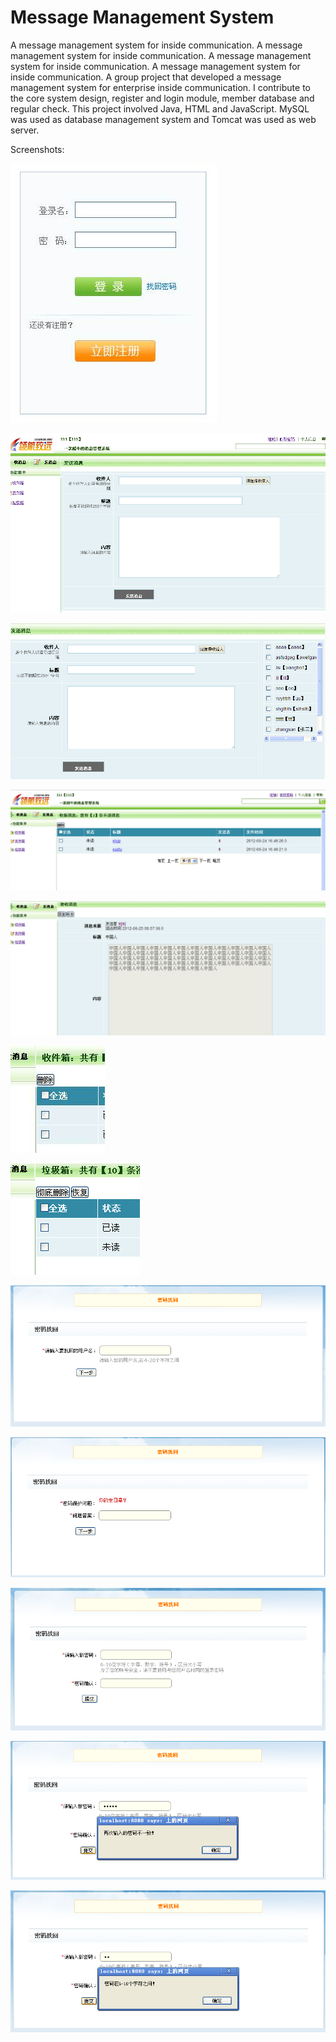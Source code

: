 # Message Management System

A message management system for inside communication.
A message management system for inside communication.
A message management system for inside communication.
A message management system for inside communication.
A group project that developed a message management system for enterprise inside communication. I contribute to the core system design, register and login module, member database and regular check. This project involved Java, HTML and JavaScript. MySQL was used as database management system and Tomcat was used as web server.

Screenshots:

![image](https://github.com/ArthurHuo/message-management-system/raw/master/images/01.jpg)

![image](https://github.com/ArthurHuo/message-management-system/raw/master/images/02.png)

![image](https://github.com/ArthurHuo/message-management-system/raw/master/images/03.png)

![image](https://github.com/ArthurHuo/message-management-system/raw/master/images/04.png)

![image](https://github.com/ArthurHuo/message-management-system/raw/master/images/05.png)

![image](https://github.com/ArthurHuo/message-management-system/raw/master/images/06.jpg)

![image](https://github.com/ArthurHuo/message-management-system/raw/master/images/07.png)

![image](https://github.com/ArthurHuo/message-management-system/raw/master/images/08.png)

![image](https://github.com/ArthurHuo/message-management-system/raw/master/images/09.png)

![image](https://github.com/ArthurHuo/message-management-system/raw/master/images/10.png)

![image](https://github.com/ArthurHuo/message-management-system/raw/master/images/11.png)

![image](https://github.com/ArthurHuo/message-management-system/raw/master/images/12.png)
